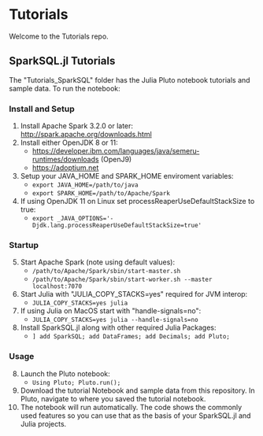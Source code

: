 # Tutorials
Welcome to the Tutorials repo.

## SparkSQL.jl Tutorials 
The "Tutorials_SparkSQL" folder has the Julia Pluto notebook tutorials and sample data.
To run the notebook:
### Install and Setup
1. Install Apache Spark 3.2.0 or later: http://spark.apache.org/downloads.html
2. Install either OpenJDK 8 or 11: 
   - https://developer.ibm.com/languages/java/semeru-runtimes/downloads (OpenJ9)
   - https://adoptium.net
3. Setup your JAVA_HOME and SPARK_HOME enviroment variables: 
   - `export JAVA_HOME=/path/to/java` 
   - `export SPARK_HOME=/path/to/Apache/Spark`
4. If using OpenJDK 11 on Linux set processReaperUseDefaultStackSize to true: 
    - `export _JAVA_OPTIONS='-Djdk.lang.processReaperUseDefaultStackSize=true'`
### Startup
5. Start Apache Spark (note using default values):
   - `/path/to/Apache/Spark/sbin/start-master.sh`
   - `/path/to/Apache/Spark/sbin/start-worker.sh --master localhost:7070`
6. Start Julia with "JULIA_COPY_STACKS=yes" required for JVM interop:
   - `JULIA_COPY_STACKS=yes julia`
4. If using Julia on MacOS start with "handle-signals=no": 
    - `JULIA_COPY_STACKS=yes julia --handle-signals=no`
7. Install SparkSQL.jl along with other required Julia Packages:
   - `] add SparkSQL; add DataFrames; add Decimals; add Pluto;`
### Usage
8. Launch the Pluto notebook:
   - `Using Pluto; Pluto.run();`
9. Download the tutorial Notebook and sample data from this repository. In Pluto, navigate to where you saved the tutorial notebook.
10. The notebook will run automatically. The code shows the commonly used features so you can use that as the basis of your SparkSQL.jl and Julia projects.
